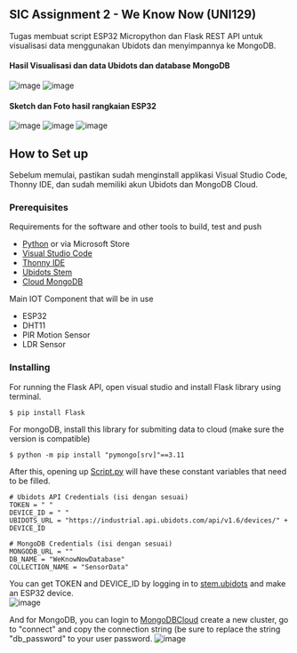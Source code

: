 ## SIC Assignment 2 - We Know Now (UNI129)

Tugas membuat script ESP32 Micropython dan Flask REST API untuk visualisasi data menggunakan Ubidots dan menyimpannya ke MongoDB.

#### Hasil Visualisasi dan data Ubidots dan database MongoDB
![image](https://github.com/user-attachments/assets/77a159e4-975f-493f-af63-23edc259d535)
![image](https://github.com/user-attachments/assets/11ddd3fa-147b-40b8-98fd-8874a3443bf2)


#### Sketch dan Foto hasil rangkaian ESP32
![image](https://github.com/user-attachments/assets/283d4c1a-afe9-4583-9747-8ef6a23e7248)
![image](https://github.com/user-attachments/assets/79bcba79-8118-4712-823a-7b117f00732d)
![image](https://github.com/user-attachments/assets/2b2e2acf-8879-43ac-af12-e288bbebd112)

## How to Set up 

Sebelum memulai, pastikan sudah menginstall applikasi Visual Studio Code, Thonny IDE, dan sudah memiliki akun Ubidots dan MongoDB Cloud.

### Prerequisites

Requirements for the software and other tools to build, test and push 
- [Python](https://www.python.org/downloads/) or via Microsoft Store
- [Visual Studio Code](https://code.visualstudio.com/)
- [Thonny IDE](https://thonny.org/)
- [Ubidots Stem](https://ubidots.com/stem)
- [Cloud MongoDB](https://cloud.mongodb.com/)

Main IOT Component that will be in use
- ESP32
- DHT11
- PIR Motion Sensor
- LDR Sensor

### Installing

For running the Flask API, open visual studio and install Flask library using terminal.

    $ pip install Flask

For mongoDB, install this library for submiting data to cloud (make sure the version is compatible)

	$ python -m pip install "pymongo[srv]"==3.11

After this, opening up [Script.py](https://github.com/RasyaDevansyah/Assignment2WeKnowNow/blob/main/FlaskAPI/Script.py) will have these constant variables that need to be filled.
	
 	# Ubidots API Credentials (isi dengan sesuai)
	TOKEN = " " 
	DEVICE_ID = " "
	UBIDOTS_URL = "https://industrial.api.ubidots.com/api/v1.6/devices/" + DEVICE_ID 
	
	# MongoDB Credentials (isi dengan sesuai)
	MONGODB_URL = ""
	DB_NAME = "WeKnowNowDatabase"
 	COLLECTION_NAME = "SensorData"


You can get TOKEN and DEVICE_ID by logging in to [stem.ubidots](https://stem.ubidots.com/) and make an ESP32 device.    
![image](https://github.com/user-attachments/assets/8224ca24-5f88-4996-a9c8-47be6ceba971)

And for MongoDB, you can login to [MongoDBCloud](https://cloud.mongodb.com/) create a new cluster, go to "connect" and copy the connection string (be sure to replace the string "db_password" to your user password.
![image](https://github.com/user-attachments/assets/fd3d3b1f-1466-4fe4-824b-86520b464722)
